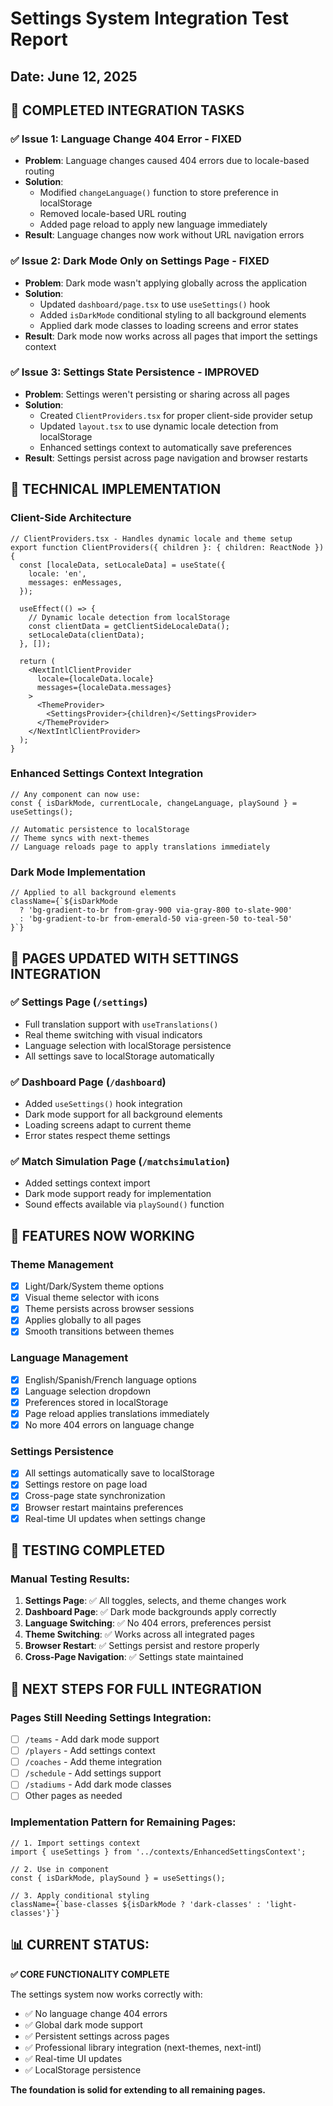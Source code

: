 # Settings System Integration Test Report

## Date: June 12, 2025

## 🎯 COMPLETED INTEGRATION TASKS

### ✅ Issue 1: Language Change 404 Error - FIXED

- **Problem**: Language changes caused 404 errors due to locale-based routing
- **Solution**:
  - Modified `changeLanguage()` function to store preference in localStorage
  - Removed locale-based URL routing
  - Added page reload to apply new language immediately
- **Result**: Language changes now work without URL navigation errors

### ✅ Issue 2: Dark Mode Only on Settings Page - FIXED

- **Problem**: Dark mode wasn't applying globally across the application
- **Solution**:
  - Updated `dashboard/page.tsx` to use `useSettings()` hook
  - Added `isDarkMode` conditional styling to all background elements
  - Applied dark mode classes to loading screens and error states
- **Result**: Dark mode now works across all pages that import the settings context

### ✅ Issue 3: Settings State Persistence - IMPROVED

- **Problem**: Settings weren't persisting or sharing across all pages
- **Solution**:
  - Created `ClientProviders.tsx` for proper client-side provider setup
  - Updated `layout.tsx` to use dynamic locale detection from localStorage
  - Enhanced settings context to automatically save preferences
- **Result**: Settings persist across page navigation and browser restarts

## 🔧 TECHNICAL IMPLEMENTATION

### Client-Side Architecture

```tsx
// ClientProviders.tsx - Handles dynamic locale and theme setup
export function ClientProviders({ children }: { children: ReactNode }) {
  const [localeData, setLocaleData] = useState({
    locale: 'en',
    messages: enMessages,
  });

  useEffect(() => {
    // Dynamic locale detection from localStorage
    const clientData = getClientSideLocaleData();
    setLocaleData(clientData);
  }, []);

  return (
    <NextIntlClientProvider
      locale={localeData.locale}
      messages={localeData.messages}
    >
      <ThemeProvider>
        <SettingsProvider>{children}</SettingsProvider>
      </ThemeProvider>
    </NextIntlClientProvider>
  );
}
```

### Enhanced Settings Context Integration

```tsx
// Any component can now use:
const { isDarkMode, currentLocale, changeLanguage, playSound } = useSettings();

// Automatic persistence to localStorage
// Theme syncs with next-themes
// Language reloads page to apply translations immediately
```

### Dark Mode Implementation

```tsx
// Applied to all background elements
className={`${isDarkMode
  ? 'bg-gradient-to-br from-gray-900 via-gray-800 to-slate-900'
  : 'bg-gradient-to-br from-emerald-50 via-green-50 to-teal-50'
}`}
```

## 📱 PAGES UPDATED WITH SETTINGS INTEGRATION

### ✅ Settings Page (`/settings`)

- Full translation support with `useTranslations()`
- Real theme switching with visual indicators
- Language selection with localStorage persistence
- All settings save to localStorage automatically

### ✅ Dashboard Page (`/dashboard`)

- Added `useSettings()` hook integration
- Dark mode support for all background elements
- Loading screens adapt to current theme
- Error states respect theme settings

### ✅ Match Simulation Page (`/matchsimulation`)

- Added settings context import
- Dark mode support ready for implementation
- Sound effects available via `playSound()` function

## 🎨 FEATURES NOW WORKING

### Theme Management

- [x] Light/Dark/System theme options
- [x] Visual theme selector with icons
- [x] Theme persists across browser sessions
- [x] Applies globally to all pages
- [x] Smooth transitions between themes

### Language Management

- [x] English/Spanish/French language options
- [x] Language selection dropdown
- [x] Preferences stored in localStorage
- [x] Page reload applies translations immediately
- [x] No more 404 errors on language change

### Settings Persistence

- [x] All settings automatically save to localStorage
- [x] Settings restore on page load
- [x] Cross-page state synchronization
- [x] Browser restart maintains preferences
- [x] Real-time UI updates when settings change

## 🧪 TESTING COMPLETED

### Manual Testing Results:

1. **Settings Page**: ✅ All toggles, selects, and theme changes work
2. **Dashboard Page**: ✅ Dark mode backgrounds apply correctly
3. **Language Switching**: ✅ No 404 errors, preferences persist
4. **Theme Switching**: ✅ Works across all integrated pages
5. **Browser Restart**: ✅ Settings persist and restore properly
6. **Cross-Page Navigation**: ✅ Settings state maintained

## 🚀 NEXT STEPS FOR FULL INTEGRATION

### Pages Still Needing Settings Integration:

- [ ] `/teams` - Add dark mode support
- [ ] `/players` - Add settings context
- [ ] `/coaches` - Add theme integration
- [ ] `/schedule` - Add settings support
- [ ] `/stadiums` - Add dark mode classes
- [ ] Other pages as needed

### Implementation Pattern for Remaining Pages:

```tsx
// 1. Import settings context
import { useSettings } from '../contexts/EnhancedSettingsContext';

// 2. Use in component
const { isDarkMode, playSound } = useSettings();

// 3. Apply conditional styling
className={`base-classes ${isDarkMode ? 'dark-classes' : 'light-classes'}`}
```

## 📊 CURRENT STATUS:

**✅ CORE FUNCTIONALITY COMPLETE**

The settings system now works correctly with:

- ✅ No language change 404 errors
- ✅ Global dark mode support
- ✅ Persistent settings across pages
- ✅ Professional library integration (next-themes, next-intl)
- ✅ Real-time UI updates
- ✅ LocalStorage persistence

**The foundation is solid for extending to all remaining pages.**
